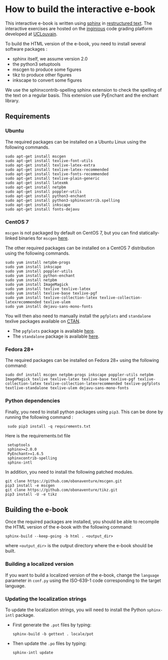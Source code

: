 
How to build the interactive e-book
===================================

This interactive e-book is written using [sphinx](https://www.sphinx-doc.org/en/master/) in [restructured text](https://www.sphinx-doc.org/en/master/usage/restructuredtext/index.html). The interactive exercises are hosted on the [inginious](https://www.inginious.org) code grading platform developed at [UCLouvain](https://www.uclouvain.be).

To build the HTML version of the e-book, you need to install several software packages :

 - sphinx itself, we assume version 2.0
 - the python3 setuptools
 - mscgen to produce some figures
 - tikz to produce other figures
 - inkscape to convert some figures

We use the sphinxcontrib-spelling sphinx extension to check the spelling of the text on a regular basis. This extension use PyEnchant and the enchant library.

## Requirements

### Ubuntu

The required packages can be installed on a Ubuntu Linux using the following commands.

```
sudo apt-get install mscgen
sudo apt-get install texlive-font-utils
sudo apt-get install texlive-latex-extra
sudo apt-get install texlive-latex-recommended
sudo apt-get install texlive-fonts-recommended
sudo apt-get install texlive-plain-generic
sudo apt-get install latexmk
sudo apt-get install netpbm
sudo apt-get install poppler-utils
sudo apt-get install python3-enchant
sudo apt-get install python3-sphinxcontrib.spelling
sudo apt-get install inkscape
sudo apt-get install fonts-dejavu
```

### CentOS 7

`mscgen` is not packaged by default on CentOS 7, but you can find statically-linked binaries for `mscgen` [here](http://www.mcternan.me.uk/mscgen/software/mscgen-static-0.20.tar.gz).

The other required packages can be installed on a CentOS 7 distribution using the following commands.

```
sudo yum install netpbm-progs
sudo yum install inkscape
sudo yum install poppler-utils
sudo yum install python-enchant
sudo yum install netpbm
sudo yum install ImageMagick
sudo yum install texlive texlive-latex
sudo yum install texlive-base texlive-pgf
sudo yum install texlive-collection-latex texlive-collection-latexrecommended texlive-ulem
sudo yum install dejavu-sans-mono-fonts
```

You will then also need to manually install the `pgfplots` and `standalone` texlive packages available on [CTAN](https://www.ctan.org).

* The `pgfplots` package is available [here](http://mirrors.ctan.org/install/graphics/pgf/contrib/pgfplots.tds.zip).
* The `standalone` package is available [here](http://mirrors.ctan.org/install/macros/latex/contrib/standalone.tds.zip).

### Fedora 28+

The required packages can be installed on Fedora 28+ using the following command:

```
sudo dnf install mscgen netpbm-progs inkscape poppler-utils netpbm ImageMagick texlive texlive-latex texlive-base texlive-pgf texlive-collection-latex texlive-collection-latexrecommended texlive-pgfplots textlive-standalone texlive-ulem dejavu-sans-mono-fonts
```

### Python dependencies

 Finally, you need to install python packages using `pip3`. This can be done by running the following command :

```
 sudo pip3 install -q requirements.txt

```
Here is the requirements.txt file

```
 setuptools
 sphinx>=2.0.0
 PyEnchant>=1.6.5
 sphinxcontrib-spelling
 sphinx-intl
```

In addition, you need to install the following patched modules.

```
git clone https://github.com/obonaventure/mscgen.git
pip3 install -e mscgen
git clone https://github.com/obonaventure/tikz.git
pip3 install -U -e tikz
```

## Building the e-book

Once the required packages are installed, you should be able to recompile the HTML version of the e-book with the following command:

```
sphinx-build --keep-going -b html . <output_dir>
```

where ``<output_dir>`` is the output directory where the e-book should be built.

### Building a localized version

If you want to build a localized version of the e-book, change the ``language`` parameter in ``conf.py`` using the ISO-639-1 code corresponding to the target language.

### Updating the localization strings

To update the localization strings, you will need to install the Python ``sphinx-intl`` package.

- First generate the ``.pot`` files by typing:
  ```
  sphinx-build -b gettext . locale/pot
  ```
- Then update the ``.po`` files by typing:
   ```
   sphinx-intl update
   ```
